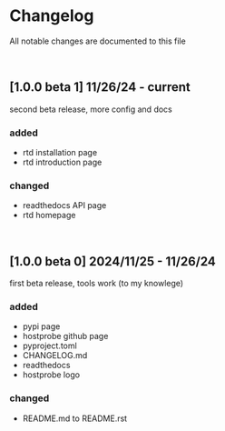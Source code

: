 # Changelog
All notable changes are documented to this file

&nbsp;

## [1.0.0 beta 1] 11/26/24 - current
second beta release, more config and docs
### added
- rtd installation page
- rtd introduction page

### changed
- readthedocs API page
- rtd homepage

&nbsp;

## [1.0.0 beta 0] 2024/11/25 - 11/26/24
first beta release, tools work (to my knowlege)
### added
- pypi page
- hostprobe github page
- pyproject.toml
- CHANGELOG.md
- readthedocs
- hostprobe logo

### changed
- README.md to README.rst